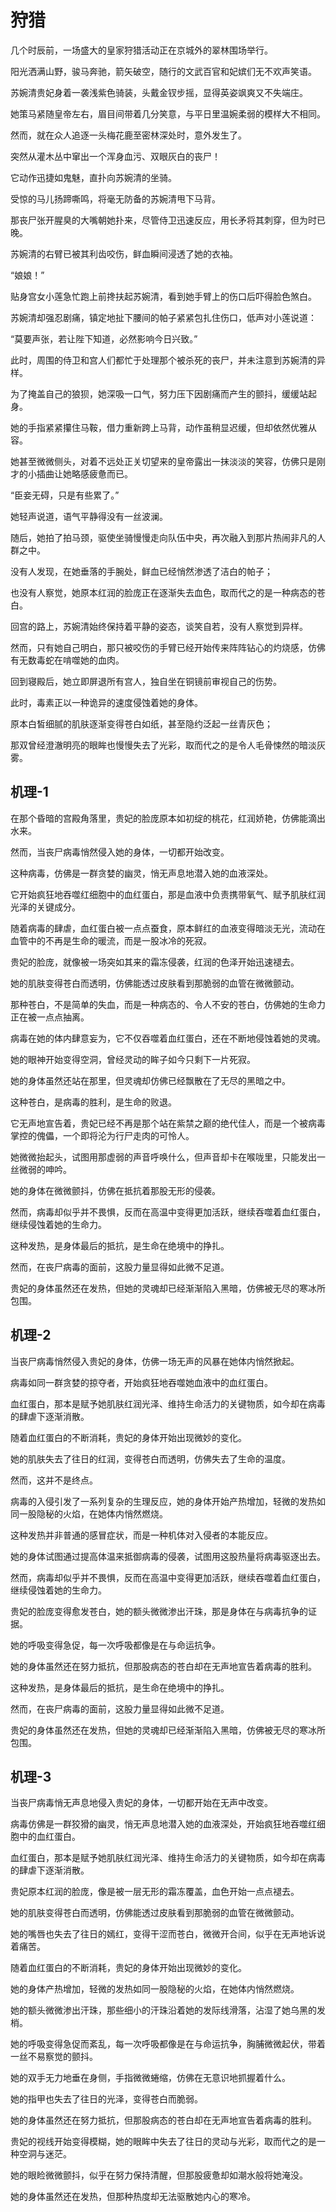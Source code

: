 # 狩猎

几个时辰前，一场盛大的皇家狩猎活动正在京城外的翠林围场举行。

阳光洒满山野，骏马奔驰，箭矢破空，随行的文武百官和妃嫔们无不欢声笑语。

苏婉清贵妃身着一袭浅紫色骑装，头戴金钗步摇，显得英姿飒爽又不失端庄。

她策马紧随皇帝左右，眉目间带着几分笑意，与平日里温婉柔弱的模样大不相同。


然而，就在众人追逐一头梅花鹿至密林深处时，意外发生了。

突然从灌木丛中窜出一个浑身血污、双眼灰白的丧尸！

它动作迅捷如鬼魅，直扑向苏婉清的坐骑。

受惊的马儿扬蹄嘶鸣，将毫无防备的苏婉清甩下马背。

那丧尸张开腥臭的大嘴朝她扑来，尽管侍卫迅速反应，用长矛将其刺穿，但为时已晚。

苏婉清的右臂已被其利齿咬伤，鲜血瞬间浸透了她的衣袖。

“娘娘！”

贴身宫女小莲急忙跑上前搀扶起苏婉清，看到她手臂上的伤口后吓得脸色煞白。

苏婉清却强忍剧痛，镇定地扯下腰间的帕子紧紧包扎住伤口，低声对小莲说道：

“莫要声张，若让陛下知道，必然影响今日兴致。”

此时，周围的侍卫和宫人们都忙于处理那个被杀死的丧尸，并未注意到苏婉清的异样。

为了掩盖自己的狼狈，她深吸一口气，努力压下因剧痛而产生的颤抖，缓缓站起身。

她的手指紧紧攥住马鞍，借力重新跨上马背，动作虽稍显迟缓，但却依然优雅从容。

她甚至微微侧头，对着不远处正关切望来的皇帝露出一抹淡淡的笑容，仿佛只是刚才的小插曲让她略感疲惫而已。

“臣妾无碍，只是有些累了。”

她轻声说道，语气平静得没有一丝波澜。

随后，她拍了拍马颈，驱使坐骑慢慢走向队伍中央，再次融入到那片热闹非凡的人群之中。

没有人发现，在她垂落的手腕处，鲜血已经悄然渗透了洁白的帕子；

也没有人察觉，她原本红润的脸庞正在逐渐失去血色，取而代之的是一种病态的苍白。

回宫的路上，苏婉清始终保持着平静的姿态，谈笑自若，没有人察觉到异样。

然而，只有她自己明白，那只被咬伤的手臂已经开始传来阵阵钻心的灼烧感，仿佛有无数毒蛇在啃噬她的血肉。

回到寝殿后，她立即屏退所有宫人，独自坐在铜镜前审视自己的伤势。

此时，毒素正以一种诡异的速度侵蚀着她的身体。

原本白皙细腻的肌肤逐渐变得苍白如纸，甚至隐约泛起一丝青灰色；

那双曾经澄澈明亮的眼眸也慢慢失去了光彩，取而代之的是令人毛骨悚然的暗淡灰雾。

## 机理-1

在那个昏暗的宫殿角落里，贵妃的脸庞原本如初绽的桃花，红润娇艳，仿佛能滴出水来。

然而，当丧尸病毒悄然侵入她的身体，一切都开始改变。

这种病毒，仿佛是一群贪婪的幽灵，悄无声息地潜入她的血液深处。

它开始疯狂地吞噬红细胞中的血红蛋白，那是血液中负责携带氧气、赋予肌肤红润光泽的关键成分。

随着病毒的肆虐，血红蛋白被一点点蚕食，原本鲜红的血液变得暗淡无光，流动在血管中的不再是生命的暖流，而是一股冰冷的死寂。

贵妃的脸庞，就像被一场突如其来的霜冻侵袭，红润的色泽开始迅速褪去。

她的肌肤变得苍白而透明，仿佛能透过皮肤看到那脆弱的血管在微微颤动。

那种苍白，不是简单的失血，而是一种病态的、令人不安的苍白，仿佛她的生命力正在被一点点抽离。

病毒在她的体内肆意妄为，它不仅吞噬着血红蛋白，还在不断地侵蚀着她的灵魂。

她的眼神开始变得空洞，曾经灵动的眸子如今只剩下一片死寂。

她的身体虽然还站在那里，但灵魂却仿佛已经飘散在了无尽的黑暗之中。

这种苍白，是病毒的胜利，是生命的败退。

它无声地宣告着，贵妃已经不再是那个站在紫禁之巅的绝代佳人，而是一个被病毒掌控的傀儡，一个即将沦为行尸走肉的可怜人。

她微微抬起头，试图用那虚弱的声音呼唤什么，但声音却卡在喉咙里，只能发出一丝微弱的呻吟。

她的身体在微微颤抖，仿佛在抵抗着那股无形的侵袭。

然而，病毒却似乎并不畏惧，反而在高温中变得更加活跃，继续吞噬着血红蛋白，继续侵蚀着她的生命力。

这种发热，是身体最后的抵抗，是生命在绝境中的挣扎。

然而，在丧尸病毒的面前，这股力量显得如此微不足道。

贵妃的身体虽然还在发热，但她的灵魂却已经渐渐陷入黑暗，仿佛被无尽的寒冰所包围。


## 机理-2

当丧尸病毒悄然侵入贵妃的身体，仿佛一场无声的风暴在她体内悄然掀起。

病毒如同一群贪婪的掠夺者，开始疯狂地吞噬她血液中的血红蛋白。

血红蛋白，那本是赋予她肌肤红润光泽、维持生命活力的关键物质，如今却在病毒的肆虐下逐渐消散。

随着血红蛋白的不断消耗，贵妃的身体开始出现微妙的变化。

她的肌肤失去了往日的红润，变得苍白而透明，仿佛失去了生命的温度。

然而，这并不是终点。

病毒的入侵引发了一系列复杂的生理反应，她的身体开始产热增加，轻微的发热如同一股隐秘的火焰，在她体内悄然燃烧。

这种发热并非普通的感冒症状，而是一种机体对入侵者的本能反应。

她的身体试图通过提高体温来抵御病毒的侵袭，试图用这股热量将病毒驱逐出去。

然而，病毒却似乎并不畏惧，反而在高温中变得更加活跃，继续吞噬着血红蛋白，继续侵蚀着她的生命力。

贵妃的脸庞变得愈发苍白，她的额头微微渗出汗珠，那是身体在与病毒抗争的证据。

她的呼吸变得急促，每一次呼吸都像是在与命运抗争。

她的身体虽然还在努力抵抗，但那股病态的苍白却在无声地宣告着病毒的胜利。

这种发热，是身体最后的抵抗，是生命在绝境中的挣扎。

然而，在丧尸病毒的面前，这股力量显得如此微不足道。

贵妃的身体虽然还在发热，但她的灵魂却已经渐渐陷入黑暗，仿佛被无尽的寒冰所包围。

## 机理-3

当丧尸病毒悄无声息地侵入贵妃的身体，一切都开始在无声中改变。

病毒仿佛是一群狡猾的幽灵，悄无声息地潜入她的血液深处，开始疯狂地吞噬红细胞中的血红蛋白。

血红蛋白，那本是赋予她肌肤红润光泽、维持生命活力的关键物质，如今却在病毒的肆虐下逐渐消散。

贵妃原本红润的脸庞，像是被一层无形的霜冻覆盖，血色开始一点点褪去。

她的肌肤变得苍白而透明，仿佛能透过皮肤看到那脆弱的血管在微微颤动。

她的嘴唇也失去了往日的嫣红，变得干涩而苍白，微微开合间，似乎在无声地诉说着痛苦。

随着血红蛋白的不断消耗，贵妃的身体开始出现微妙的变化。

她的身体产热增加，轻微的发热如同一股隐秘的火焰，在她体内悄然燃烧。

她的额头微微渗出汗珠，那些细小的汗珠沿着她的发际线滑落，沾湿了她乌黑的发梢。

她的呼吸变得急促而紊乱，每一次呼吸都像是在与命运抗争，胸脯微微起伏，带着一丝不易察觉的颤抖。

她的双手无力地垂在身侧，手指微微蜷缩，仿佛在无意识地抓握着什么。

她的指甲也失去了往日的光泽，变得苍白而脆弱。

她的身体虽然还在努力抵抗，但那股病态的苍白却在无声地宣告着病毒的胜利。

贵妃的视线开始变得模糊，她的眼眸中失去了往日的灵动与光彩，取而代之的是一种空洞与迷茫。

她的眼睑微微颤抖，似乎在努力保持清醒，但那股疲惫却如潮水般将她淹没。

她的身体虽然还在发热，但那种热度却无法驱散她内心的寒冷。



